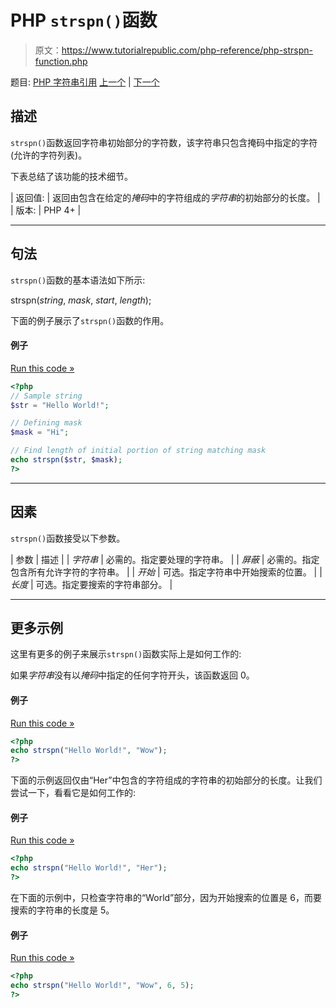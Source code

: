 # PHP `strspn()`函数

> 原文：<https://www.tutorialrepublic.com/php-reference/php-strspn-function.php>

题目: [PHP 字符串引用](php-string-functions.php) [上一个](php-strrpos-function.php) | [下一个](php-strstr-function.php)

## 描述

`strspn()`函数返回字符串初始部分的字符数，该字符串只包含掩码中指定的字符(允许的字符列表)。

下表总结了该功能的技术细节。

| 返回值: | 返回由包含在给定的*掩码*中的字符组成的*字符串*的初始部分的长度。 |
| 版本: | PHP 4+ |

* * *

## 句法

`strspn()`函数的基本语法如下所示:

strspn(*string*, *mask*, *start*, *length*);

下面的例子展示了`strspn()`函数的作用。

#### 例子

[Run this code »](../codelab.php?topic=php&file=find-the-length-of-initial-portion-of-string-matching-mask "Run this code to view the output")

```php
<?php
// Sample string
$str = "Hello World!";

// Defining mask
$mask = "Hi";

// Find length of initial portion of string matching mask
echo strspn($str, $mask);
?>
```

* * *

## 因素

`strspn()`函数接受以下参数。

| 参数 | 描述 |
| *字符串* | 必需的。指定要处理的字符串。 |
| *屏蔽* | 必需的。指定包含所有允许字符的字符串。 |
| *开始* | 可选。指定字符串中开始搜索的位置。 |
| *长度* | 可选。指定要搜索的字符串部分。 |

* * *

## 更多示例

这里有更多的例子来展示`strspn()`函数实际上是如何工作的:

如果*字符串*没有以*掩码*中指定的任何字符开头，该函数返回 0。

#### 例子

[Run this code »](../codelab.php?topic=php&file=when-string-does-not-start-with-any-allowable-characters "Run this code to view the output")

```php
<?php
echo strspn("Hello World!", "Wow");
?>
```

下面的示例返回仅由“Her”中包含的字符组成的字符串的初始部分的长度。让我们尝试一下，看看它是如何工作的:

#### 例子

[Run this code »](../codelab.php?topic=php&file=when-string-starts-with-and-contains-allowable-characters "Run this code to view the output")

```php
<?php
echo strspn("Hello World!", "Her");
?>
```

在下面的示例中，只检查字符串的“World”部分，因为开始搜索的位置是 6，而要搜索的字符串的长度是 5。

#### 例子

[Run this code »](../codelab.php?topic=php&file=passing-start-and-length-parameters-to-strspn "Run this code to view the output")

```php
<?php
echo strspn("Hello World!", "Wow", 6, 5);
?>
```